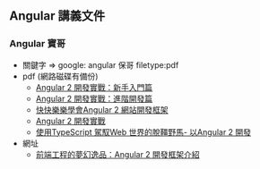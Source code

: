 ## Angular 講義文件
### Angular 寶哥
* 關鍵字 => google: angular 保哥 filetype:pdf
* pdf  (網路磁碟有備份)
  * [Angular 2 開發實戰：新手入門篇](http://webnas.bhes.ntpc.edu.tw/wordpress/wp-content/uploads/2017/05/Angular-%E9%96%8B%E7%99%BC%E7%92%B0%E5%A2%83%E5%BB%BA%E7%BD%AE-angular-cli.pdf) 
  * [Angular 2 開發實戰：進階開發篇](http://webnas.bhes.ntpc.edu.tw/wordpress/wp-content/uploads/2017/05/Angular-2-%E9%96%8B%E7%99%BC%E5%AF%A6%E6%88%B0_%E9%80%B2%E9%9A%8E%E9%96%8B%E7%99%BC%E7%AF%87-%E5%AE%8C%E6%95%B4%E7%89%88.pdf)
  * [快快樂樂學會Angular 2 網站開發框架](https://s.itho.me/modernweb/2016/trackb/%E5%BF%AB%E5%BF%AB%E6%A8%82%E6%A8%82%E5%AD%B8%E6%9C%83%20Angular%202%20%E7%B6%B2%E7%AB%99%E9%96%8B%E7%99%BC%E6%A1%86%E6%9E%B6.pdf)
  * [Angular 2 開發實戰](http://webnas.bhes.ntpc.edu.tw/wordpress/wp-content/uploads/2017/05/Angular-2-%E9%96%8B%E7%99%BC%E5%AF%A6%E6%88%B0_%E6%96%B0%E6%89%8B%E5%85%A5%E9%96%80%E7%AF%87-%E9%81%A9%E7%94%A8-Angular-2.0.0-final-%E7%89%88%E6%9C%AC-.pdf)
  * [使用TypeScript 駕馭Web 世界的脫韁野馬- 以Angular 2 開發](http://download.microsoft.com/download/7/8/D/78D289B4-CC63-4EA8-BB40-0C957C64F013/20160510_InnovativeApplicationsDevelopmentConference_session7.pdf)
* 網址
  * [前端工程的夢幻逸品：Angular 2 開發框架介紹](https://blog.miniasp.com/post/2016/07/26/Introduction-to-Angular-2)
  
